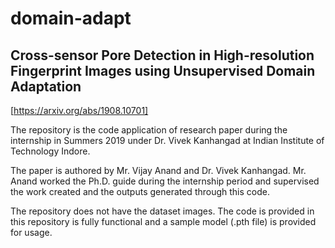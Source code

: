 # domain-adapt
## Cross-sensor Pore Detection in High-resolution Fingerprint Images using Unsupervised Domain Adaptation
[https://arxiv.org/abs/1908.10701]

The repository is the code application of research paper during the internship in Summers 2019 under
Dr. Vivek Kanhangad at Indian Institute of Technology Indore.

The paper is authored by Mr. Vijay Anand and Dr. Vivek Kanhangad. Mr. Anand worked the Ph.D. guide during the internship period
and supervised the work created and the outputs generated through this code.

The repository does not have the dataset images. The code is provided in this repository is fully functional and
a sample model (.pth file) is provided for usage.

